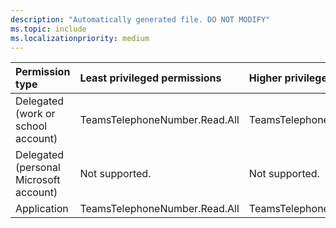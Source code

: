 ```yaml
---
description: "Automatically generated file. DO NOT MODIFY"
ms.topic: include
ms.localizationpriority: medium
---
```


|Permission type|Least privileged permissions|Higher privileged permissions|
|:---|:---|:---|
|Delegated (work or school account)|TeamsTelephoneNumber.Read.All|TeamsTelephoneNumber.ReadWrite.All|
|Delegated (personal Microsoft account)|Not supported.|Not supported.|
|Application|TeamsTelephoneNumber.Read.All|TeamsTelephoneNumber.ReadWrite.All|

